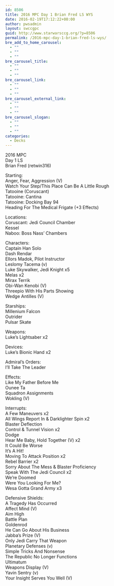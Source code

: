 ```yaml
---
id: 8506
title: 2016 MPC Day 1 Brian Fred LS WYS
date: 2016-02-19T17:12:22+00:00
author: pwsadmin
layout: swccgpc
guid: http://www.starwarsccg.org/?p=8506
permalink: /2016-mpc-day-1-brian-fred-ls-wys/
bre_add_to_home_carousel:
  - ""
  - ""
  - ""
bre_carousel_title:
  - ""
  - ""
  - ""
bre_carousel_link:
  - ""
  - ""
  - ""
bre_carousel_external_link:
  - ""
  - ""
  - ""
bre_carousel_slogan:
  - ""
  - ""
  - ""
categories:
  - Decks
---
```

2016 MPC  
Day 1 LS  
Brian Fred (retwin316)

Starting:  
Anger, Fear, Aggression (V)  
Watch Your Step/This Place Can Be A Little Rough  
Tatooine (Coruscant)  
Tatooine: Cantina  
Tatooine: Docking Bay 94  
Heading For The Medical Frigate (+3 Effects)

Locations:  
Coruscant: Jedi Council Chamber  
Kessel  
Naboo: Boss Nass&#8217; Chambers

Characters:  
Captain Han Solo  
Dash Rendar  
Ellors Madok, Pilot Instructor  
Leslomy Tacema (v)  
Luke Skywalker, Jedi Knight x5  
Melas x2  
Mirax Terrik  
Obi-Wan Kenobi (V)  
Threepio With His Parts Showing  
Wedge Antilles (V)

Starships:  
Millenium Falcon  
Outrider  
Pulsar Skate

Weapons:  
Luke&#8217;s Lightsaber x2

Devices:  
Luke&#8217;s Bionic Hand x2

Admiral&#8217;s Orders:  
I&#8217;ll Take The Leader

Effects:  
Like My Father Before Me  
Ounee Ta  
Squadron Assignments  
Wokling (V)

Interrupts:  
A Few Maneuvers x2  
All Wings Report In & Darklighter Spin x2  
Blaster Deflection  
Control & Tunnel Vision x2  
Dodge  
Hear Me Baby, Hold Together (V) x2  
It Could Be Worse  
It&#8217;s A Hit!  
Moving To Attack Position x2  
Rebel Barrier x2  
Sorry About The Mess & Blaster Proficiency  
Speak With The Jedi Council x2  
We&#8217;re Doomed  
Were You Looking For Me?  
Wesa Gotta Grand Army x3

Defensive Shields:  
A Tragedy Has Occurred  
Affect Mind (V)  
Aim High  
Battle Plan  
Goldenrod  
He Can Go About His Business  
Jabba&#8217;s Prize (V)  
Only Jedi Carry That Weapon  
Planetary Defenses (v)  
Simple Tricks And Nonsense  
The Republic No Longer Functions  
Ultimatum  
Weapons Display (V)  
Yavin Sentry (v)  
Your Insight Serves You Well (V)